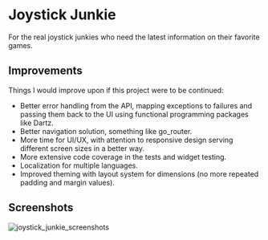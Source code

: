 # Joystick Junkie

For the real joystick junkies who need the latest information on their favorite games.

## Improvements

Things I would improve upon if this project were to be continued:
- Better error handling from the API, mapping exceptions to failures and passing them back to the UI using functional programming packages like Dartz.
- Better navigation solution, something like go_router.
- More time for UI/UX, with attention to responsive design serving different screen sizes in a better way.
- More extensive code coverage in the tests and widget testing.
- Localization for multiple languages.
- Improved theming with layout system for dimensions (no more repeated padding and margin values).

## Screenshots
![joystick_junkie_screenshots](https://github.com/user-attachments/assets/70cf103c-4307-43dc-8262-089d968df646)

